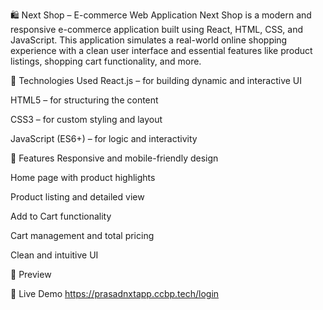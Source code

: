 🛍️ Next Shop – E-commerce Web Application
Next Shop is a modern and responsive e-commerce application built using React, HTML, CSS, and JavaScript. This application simulates a real-world online shopping experience with a clean user interface and essential features like product listings, shopping cart functionality, and more.

🔧 Technologies Used
React.js – for building dynamic and interactive UI

HTML5 – for structuring the content

CSS3 – for custom styling and layout

JavaScript (ES6+) – for logic and interactivity

🚀 Features
Responsive and mobile-friendly design

Home page with product highlights

Product listing and detailed view

Add to Cart functionality

Cart management and total pricing

Clean and intuitive UI

📸 Preview

🔗 Live Demo
https://prasadnxtapp.ccbp.tech/login
